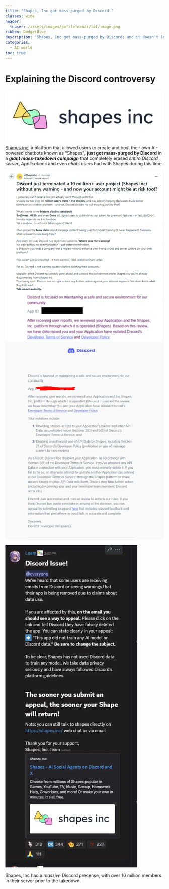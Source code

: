```yaml
---
title: "Shapes, Inc got mass-purged by Discord!"
classes: wide
header:
  teaser: /assets/images/pefileformat/iat/image.png
ribbon: DodgerBlue
description: "Shapes, Inc got mass-purged by Discord; and it doesn't look good (Quick rundown)."
categories:
  - AI world
toc: true
---
```


# Explaining the Discord controversy
![Shapes.Inc logo](/assets/images/AI%20world/shapesinc/logo.png)
[Shapes.inc](https://shapes.inc/), a platform that allowed users to create and host their own AI-powered chatbots known as "Shapes", **just got mass-purged by Discord** in a ***giant mass-takedown campaign*** that completely erased *entire Discord server*, *Applications* and even *chats* users had with Shapes during this time.

![Reddit post following Shapes Inc's Discord takedown](/assets/images/AI%20world/shapesinc/post.png)
![Shapes application termination](/assets/images/AI%20world/shapesinc/termination.png)

![Shapes application termination](/assets/images/AI%20world/shapesinc/termination1.png)

Shapes, Inc had a *massive* Discord precense, with over 10 million members in their server prior to the takedown.

